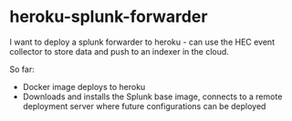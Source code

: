 # heroku-splunk-forwarder

I want to deploy a splunk forwarder to heroku - can use the HEC event collector to store data and push to an indexer in the cloud.

So far:

* Docker image deploys to heroku
* Downloads and installs the Splunk base image, connects to a remote deployment server where future configurations can be deployed
